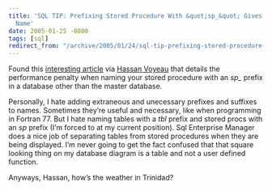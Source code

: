 ```yaml
---
title: 'SQL TIP: Prefixing Stored Procedure With &quot;sp_&quot; Gives Your SP a Bad
  Name'
date: 2005-01-25 -0800
tags: [sql]
redirect_from: "/archive/2005/01/24/sql-tip-prefixing-stored-procedure-with-sp_-gives-your-sp-a-bad-name.aspx/"
---
```


Found this [interesting
article](http://www.winnetmag.com/Article/ArticleID/23011/23011.html "article on stored proc naming")
via [Hassan
Voyeau](http://haveworld.blogspot.com/2005/01/sql-tip-sp-prefix.html "Hassan's Blog")
that details the performance penalty when naming your stored procedure
with an *sp\_* prefix in a database other than the master database.

Personally, I hate adding extraneous and unecessary prefixes and
suffixes to names. Sometimes they’re useful and necessary, like when
programming in Fortran 77. But I hate naming tables with a *tbl* prefix
and stored procs with an *sp* prefix (I’m forced to at my current
position). Sql Enterprise Manager does a nice job of separating tables
from stored procedures when they are being displayed. I’m never going to
get the fact confused that that square looking thing on my database
diagram is a table and not a user defined function.

Anyways, Hassan, how’s the weather in Trinidad?

